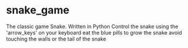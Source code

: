# snake_game
The classic game Snake. Written in Python
Control the snake using the 'arrow_keys' on your keyboard
eat the blue pills to grow the snake
avoid touching the walls or the tail of the snake
